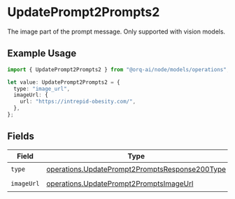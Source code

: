 # UpdatePrompt2Prompts2

The image part of the prompt message. Only supported with vision models.

## Example Usage

```typescript
import { UpdatePrompt2Prompts2 } from "@orq-ai/node/models/operations";

let value: UpdatePrompt2Prompts2 = {
  type: "image_url",
  imageUrl: {
    url: "https://intrepid-obesity.com/",
  },
};
```

## Fields

| Field                                                                                                            | Type                                                                                                             | Required                                                                                                         | Description                                                                                                      |
| ---------------------------------------------------------------------------------------------------------------- | ---------------------------------------------------------------------------------------------------------------- | ---------------------------------------------------------------------------------------------------------------- | ---------------------------------------------------------------------------------------------------------------- |
| `type`                                                                                                           | [operations.UpdatePrompt2PromptsResponse200Type](../../models/operations/updateprompt2promptsresponse200type.md) | :heavy_check_mark:                                                                                               | N/A                                                                                                              |
| `imageUrl`                                                                                                       | [operations.UpdatePrompt2PromptsImageUrl](../../models/operations/updateprompt2promptsimageurl.md)               | :heavy_check_mark:                                                                                               | N/A                                                                                                              |